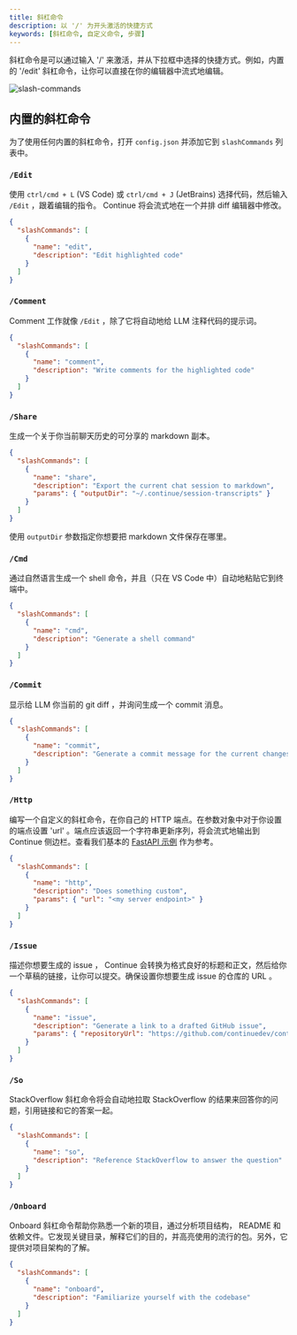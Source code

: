 ```yaml
---
title: 斜杠命令
description: 以 '/' 为开头激活的快捷方式
keywords: [斜杠命令, 自定义命令, 步骤]
---
```


斜杠命令是可以通过输入 '/' 来激活，并从下拉框中选择的快捷方式。例如，内置的 '/edit' 斜杠命令，让你可以直接在你的编辑器中流式地编辑。

![slash-commands](/img/slash-commands.png)

## 内置的斜杠命令

为了使用任何内置的斜杠命令，打开 `config.json` 并添加它到 `slashCommands` 列表中。

### `/Edit`

使用 `ctrl/cmd + L` (VS Code) 或 `ctrl/cmd + J` (JetBrains) 选择代码，然后输入 `/Edit` ，跟着编辑的指令。 Continue 将会流式地在一个并排 diff 编辑器中修改。

```json title="config.json"
{
  "slashCommands": [
    {
      "name": "edit",
      "description": "Edit highlighted code"
    }
  ]
}
```

### `/Comment`

Comment 工作就像 `/Edit` ，除了它将自动地给 LLM 注释代码的提示词。

```json title="config.json"
{
  "slashCommands": [
    {
      "name": "comment",
      "description": "Write comments for the highlighted code"
    }
  ]
}
```

### `/Share`

生成一个关于你当前聊天历史的可分享的 markdown 副本。

```json title="config.json"
{
  "slashCommands": [
    {
      "name": "share",
      "description": "Export the current chat session to markdown",
      "params": { "outputDir": "~/.continue/session-transcripts" }
    }
  ]
}
```

使用 `outputDir` 参数指定你想要把 markdown 文件保存在哪里。

### `/Cmd`

通过自然语言生成一个 shell 命令，并且（只在 VS Code 中）自动地粘贴它到终端中。

```json title="config.json"
{
  "slashCommands": [
    {
      "name": "cmd",
      "description": "Generate a shell command"
    }
  ]
}
```

### `/Commit`

显示给 LLM 你当前的 git diff ，并询问生成一个 commit 消息。

```json title="config.json"
{
  "slashCommands": [
    {
      "name": "commit",
      "description": "Generate a commit message for the current changes"
    }
  ]
}
```

### `/Http`

编写一个自定义的斜杠命令，在你自己的 HTTP 端点。在参数对象中对于你设置的端点设置 'url' 。端点应该返回一个字符串更新序列，将会流式地输出到 Continue 侧边栏。查看我们基本的 [FastAPI 示例](https://github.com/continuedev/continue/blob/74002369a5e435735b83278fb965e004ae38a97d/core/context/providers/context_provider_server.py#L34-L45) 作为参考。

```json title="config.json"
{
  "slashCommands": [
    {
      "name": "http",
      "description": "Does something custom",
      "params": { "url": "<my server endpoint>" }
    }
  ]
}
```

### `/Issue`

描述你想要生成的 issue ， Continue 会转换为格式良好的标题和正文，然后给你一个草稿的链接，让你可以提交。确保设置你想要生成 issue 的仓库的 URL 。

```json title="config.json"
{
  "slashCommands": [
    {
      "name": "issue",
      "description": "Generate a link to a drafted GitHub issue",
      "params": { "repositoryUrl": "https://github.com/continuedev/continue" }
    }
  ]
}
```

### `/So`

StackOverflow 斜杠命令将会自动地拉取 StackOverflow 的结果来回答你的问题，引用链接和它的答案一起。

```json title="config.json"
{
  "slashCommands": [
    {
      "name": "so",
      "description": "Reference StackOverflow to answer the question"
    }
  ]
}
```

### `/Onboard`

Onboard 斜杠命令帮助你熟悉一个新的项目，通过分析项目结构， README 和依赖文件。它发现关键目录，解释它们的目的，并高亮使用的流行的包。另外，它提供对项目架构的了解。

```json title="config.json"
{
  "slashCommands": [
    {
      "name": "onboard",
      "description": "Familiarize yourself with the codebase"
    }
  ]
}
```
